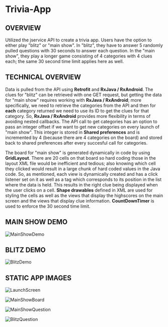 # Trivia-App

**OVERVIEW**
----------
Utilized the jservice API to create a trivia app. Users have the option to either play "blitz" or "main show". In "blitz", they have to answer 5 randomly pulled questions with 30 seconds to answer each question. In the "main show", they play a longer game consisting of 4 categories with 4 clues each; the same 30 second time limit applies here as well.

**TECHNICAL OVERVIEW**
--------------------
Data is pulled from the API using **Retrofit** and **RxJava / RxAndroid**. The clues for "blitz" can be retrieved with one GET request, but getting the data for "main show" requires working with **RxJava / RxAndroid**; more specifically, we need to retrieve the categories from the API and then for **each** category returned we need to use its ID to get the clues for that category. So, **RxJava / RxAndroid** provides more flexibility in terms of avoiding nested callbacks. The API call to get categories has an option to  pass an integer offset if we want to get new categories on every launch of "main show". This integer is stored in **Shared preferences** and is incremented by 4 (because there are 4 categories on the board) and stored back to shared preferences after every succesful call for categories.

The board for "main show" is generated dynamically in code by using **GridLayout**. There are 20 cells on that board so hard coding those in the layout XML file would be inefficient and tedious; also knowing which cell they clicked would result in a large chunk of hard coded values in the Java code. So, as mentioned, each view is dynamically created and has a click listener set on it as well as a tag which corresponds to its position in the list where the data is held. This results in the right clue being displayed when the user clicks on a cell. **Shape drawables** defined in XML are used for styling the cells as well as the views that display the highscores on the main screen and the views that display clue information. **CountDownTimer** is used to enforce the 30 second time limit.

**MAIN SHOW DEMO**
----------------
![MainShowDemo](https://github.com/NicholasSamaroo/Trivia-App/blob/main/demo/main_show_demo.gif)

**BLITZ DEMO**
------------
![BlitzDemo](https://github.com/NicholasSamaroo/Trivia-App/blob/main/demo/blitz_demo.gif)

**STATIC APP IMAGES**
-------------------
![LaunchScreen](https://github.com/NicholasSamaroo/Trivia-App/blob/main/staticImages/launch_screen.jpg)

![MainShowBoard](https://github.com/NicholasSamaroo/Trivia-App/blob/main/staticImages/main_show_board.png)

![MainShowQuestion](https://github.com/NicholasSamaroo/Trivia-App/blob/main/staticImages/main_show_question.png)

![BlitzQuestion](https://github.com/NicholasSamaroo/Trivia-App/blob/main/staticImages/blitz_question.png)
